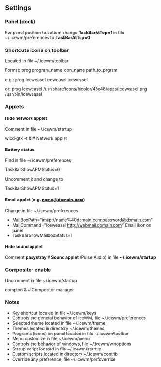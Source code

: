 ## Settings

### Panel (dock)

For panel position to bottom change **TaskBarAtTop=1** in file ~/.icewm/preferences to **TaskBarAtTop=0**

### Shortcuts icons on toolbar

Located in file ~/.icewm/toolbar

Format: prog program_name icon_name path_to_prgram

e.g.: prog Iceweasel iceweasel iceweasel

or: prog Iceweasel /usr/share/icons/hicolor/48x48/apps/iceweasel.png /usr/bin/iceweasel

### Applets

#### Hide network applet

Comment in file ~/.icewm/startup

wicd-gtk -t & # Network applet

#### Battery status
Find in file ~/.icewm/preferences

TaskBarShowAPMStatus=0

Uncomment it and change to

TaskBarShowAPMStatus=1

#### Email applet (e.g. name@domain.com)
Change in file ~/.icewm/preferences

* MailBoxPath="imap://name%40domain.com:password@domain.com"
* MailCommand="Iceweasel http://webmail.domain.com"
Email ikon on panel
* TaskBarShowMailboxStatus=1

#### Hide sound applet

Comment **pasystray # Sound applet** (Pulse Audio) in file **~/.icewm/startup**

### Compositor enable

Uncomment in file ~/.icewm/startup

compton &	# Compositor manager

### Notes
* Key shortcut located in file ~/.icewm/keys
* Controls the general behavior of IceWM, file ~/.icewm/preferences
* Selected theme located in file ~/.icewm/theme
* Themes located in directory ~/.icewm/themes
* Programs (icons) on panel located in file ~/.icewm/toolbar
* Menu customize in file ~/.icewm/menu
* Controls the behavior of windows, file ~/.icewm/winoptions
* Starup script located in file ~/.icewm/startup
* Custom scripts located in directory ~/.icewm/contrib
* Override any preference, file ~/.icewm/prefoverride
